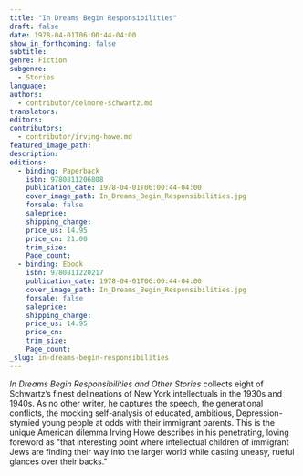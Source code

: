 ```yaml
---
title: "In Dreams Begin Responsibilities"
draft: false
date: 1978-04-01T06:00:44-04:00
show_in_forthcoming: false
subtitle:
genre: Fiction
subgenre:
  - Stories
language:
authors:
  - contributor/delmore-schwartz.md
translators:
editors:
contributors:
  - contributor/irving-howe.md
featured_image_path:
description:
editions:
  - binding: Paperback
    isbn: 9780811206808
    publication_date: 1978-04-01T06:00:44-04:00
    cover_image_path: In_Dreams_Begin_Responsibilities.jpg
    forsale: false
    saleprice:
    shipping_charge:
    price_us: 14.95
    price_cn: 21.00
    trim_size:
    Page_count:
  - binding: Ebook
    isbn: 9780811220217
    publication_date: 1978-04-01T06:00:44-04:00
    cover_image_path: In_Dreams_Begin_Responsibilities.jpg
    forsale: false
    saleprice:
    shipping_charge:
    price_us: 14.95
    price_cn:
    trim_size:
    Page_count:
_slug: in-dreams-begin-responsibilities
---
```


_In Dreams Begin Responsibilities and Other Stories_ collects eight of Schwartz’s finest delineations of New York intellectuals in the 1930s and 1940s. As no other writer, he captures the speech, the generational conflicts, the mocking self-analysis of educated, ambitious, Depression-stymied young people at odds with their immigrant parents. This is the unique American dilemma Irving Howe describes in his penetrating, loving foreword as "that interesting point where intellectual children of immigrant Jews are finding their way into the larger world while casting uneasy, rueful glances over their backs."

